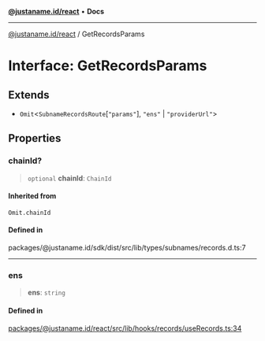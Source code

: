 [**@justaname.id/react**](../README.md) • **Docs**

***

[@justaname.id/react](../globals.md) / GetRecordsParams

# Interface: GetRecordsParams

## Extends

- `Omit`\<`SubnameRecordsRoute`\[`"params"`\], `"ens"` \| `"providerUrl"`\>

## Properties

### chainId?

> `optional` **chainId**: `ChainId`

#### Inherited from

`Omit.chainId`

#### Defined in

packages/@justaname.id/sdk/dist/src/lib/types/subnames/records.d.ts:7

***

### ens

> **ens**: `string`

#### Defined in

[packages/@justaname.id/react/src/lib/hooks/records/useRecords.ts:34](https://github.com/JustaName-id/JustaName-sdk/blob/dc845c10af242e3ca87d95ef392516ac0bfa8b95/packages/@justaname.id/react/src/lib/hooks/records/useRecords.ts#L34)
